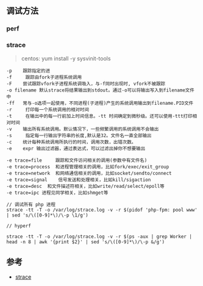 ## 调试方法

### perf


### strace

> centos: yum install -y sysvinit-tools 

```
-p    跟踪指定的进
-f     跟踪由fork子进程系统调用
-F    尝试跟踪vfork子进程系统调吸入，与-f同时出现时, vfork不被跟踪
-o filename 默认strace将结果输出到stdout。通过-o可以将输出写入到filename文件中
-ff   常与-o选项一起使用，不同进程(子进程)产生的系统调用输出到filename.PID文件
-r     打印每一个系统调用的相对时间
-t     在输出中的每一行前加上时间信息。-tt 时间确定到微秒级。还可以使用-ttt打印相对时间
-v    输出所有系统调用。默认情况下，一些频繁调用的系统调用不会输出
-s     指定每一行输出字符串的长度,默认是32。文件名一直全部输出
-c    统计每种系统调用所执行的时间，调用次数，出错次数。
-e    expr 输出过滤器，通过表达式，可以过滤出掉你不想要输出
```

```
-e trace=file     跟踪和文件访问相关的调用(参数中有文件名)
-e trace=process  和进程管理相关的调用，比如fork/exec/exit_group
-e trace=network  和网络通信相关的调用，比如socket/sendto/connect
-e trace=signal    信号发送和处理相关，比如kill/sigaction
-e trace=desc  和文件描述符相关，比如write/read/select/epoll等
-e trace=ipc 进程见同学相关，比如shmget等
```

```shell
// 调试所有 php 进程
strace -tt -T -o /var/log/strace.log -v -r $(pidof 'php-fpm: pool www' | sed 's/\([0-9]*\)/\-p \1/g')

// hyperf

strace -tt -T -o /var/log/strace.log -v -r $(ps -aux | grep Worker | head -n 8 | awk '{print $2}' | sed 's/\([0-9]*\)/\-p &/g')
```


## 参考

- [strace](https://blog.csdn.net/a6864657/article/details/123915757)